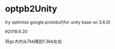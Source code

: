 # optpb2Unity
try optimize google.protobuf(for unity base on 3.6.0)

#2018.6.20 

将gc大约从7kb降到1.3kb左右

